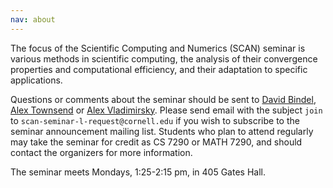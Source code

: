 ```yaml
---
nav: about
---
```


The focus of the Scientific Computing and Numerics (SCAN) seminar is
various methods in scientific computing,
the analysis of their convergence properties and computational efficiency,
and their adaptation to specific applications.

Questions or comments about the seminar should be sent to
[David Bindel][bindel], [Alex Townsend][ajt] or [Alex Vladimirsky][vlad].
Please send email with the subject `join`
to `scan-seminar-l-request@cornell.edu`
if you wish to subscribe to the seminar announcement mailing list.
Students who plan to attend regularly may take the seminar for credit
as CS 7290 or MATH 7290, and should contact the organizers for more
information.

The seminar meets Mondays, 1:25-2:15 pm, in 405 Gates Hall.

[bindel]: http://www.cs.cornell.edu/~bindel
[ajt]: http://www.math.cornell.edu/~ajt
[vlad]: http://www.math.cornell.edu/~vlad
